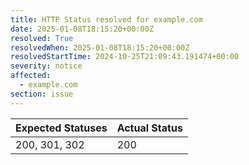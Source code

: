 ```yaml
---
title: HTTP Status resolved for example.com
date: 2025-01-08T18:15:20+00:00Z
resolved: True
resolvedWhen: 2025-01-08T18:15:20+00:00Z
resolvedStartTime: 2024-10-25T21:09:43.191474+00:00
severity: notice
affected:
  - example.com
section: issue
---
```


| Expected Statuses | Actual Status  |
|-------------------|----------------|
| 200, 301, 302 | 200 |
